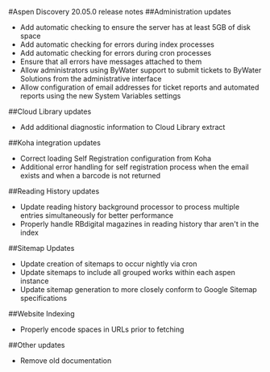 #Aspen Discovery 20.05.0 release notes
##Administration updates
- Add automatic checking to ensure the server has at least 5GB of disk space
- Add automatic checking for errors during index processes
- Add automatic checking for errors during cron processes
- Ensure that all errors have messages attached to them
- Allow administrators using ByWater support to submit tickets to ByWater Solutions from the administrative interface
- Allow configuration of email addresses for ticket reports and automated reports using the new System Variables settings

##Cloud Library updates 
- Add additional diagnostic information to Cloud Library extract

##Koha integration updates
- Correct loading Self Registration configuration from Koha
- Additional error handling for self registration process when the email exists and when a barcode is not returned

##Reading History updates
- Update reading history background processor to process multiple entries simultaneously for better performance
- Properly handle RBdigital magazines in reading history thar aren't in the index

##Sitemap Updates
- Update creation of sitemaps to occur nightly via cron
- Update sitemaps to include all grouped works within each aspen instance
- Update sitemap generation to more closely conform to Google Sitemap specifications 

##Website Indexing
- Properly encode spaces in URLs prior to fetching

##Other updates
- Remove old documentation